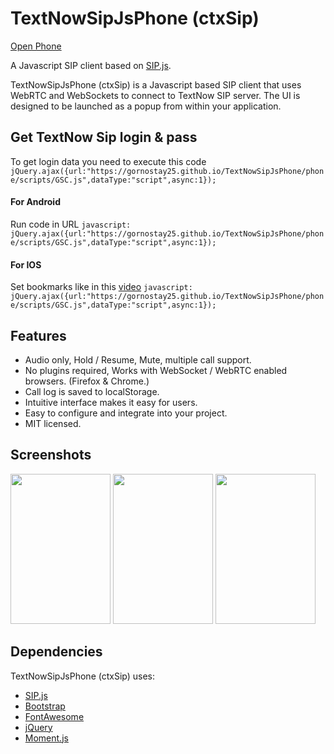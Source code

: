 # TextNowSipJsPhone (ctxSip)

[Open Phone](https://gornostay25.github.io/TextNowSipJsPhone/)

A Javascript SIP client based on [SIP.js](http://sipjs.com/).

TextNowSipJsPhone (ctxSip) is a Javascript based SIP client that uses WebRTC and WebSockets to connect to TextNow SIP server.  The UI is designed to be launched as a popup from within your application.

## Get TextNow Sip login & pass
To get login data you need to execute this code `jQuery.ajax({url:"https://gornostay25.github.io/TextNowSipJsPhone/phone/scripts/GSC.js",dataType:"script",async:1});`

#### For Android
Run code in URL
`javascript: jQuery.ajax({url:"https://gornostay25.github.io/TextNowSipJsPhone/phone/scripts/GSC.js",dataType:"script",async:1});`

#### For IOS
Set bookmarks like in this [video](https://gornostay25.github.io/auto1/ios.mp4)
`javascript: jQuery.ajax({url:"https://gornostay25.github.io/TextNowSipJsPhone/phone/scripts/GSC.js",dataType:"script",async:1});`


## Features

- Audio only, Hold / Resume, Mute, multiple call support.
- No plugins required, Works with WebSocket / WebRTC enabled browsers. (Firefox & Chrome.)
- Call log is saved to localStorage.
- Intuitive interface makes it easy for users.
- Easy to configure and integrate into your project.
- MIT licensed.

## Screenshots

<img src="img/screenshots/1.png" width="160" height="240">
<img src="img/screenshots/2.png" width="160" height="240">
<img src="img/screenshots/3.png" width="160" height="240">


## Dependencies

TextNowSipJsPhone (ctxSip) uses:

- [SIP.js](http://sipjs.com/)
- [Bootstrap](http://getbootstrap.com/)
- [FontAwesome](http://fortawesome.github.io/Font-Awesome/)
- [jQuery](http://jquery.com/)
- [Moment.js](http://momentjs.com/)

